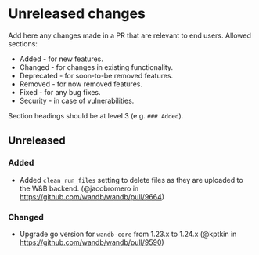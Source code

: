 # Unreleased changes

Add here any changes made in a PR that are relevant to end users. Allowed sections:

- Added - for new features.
- Changed - for changes in existing functionality.
- Deprecated - for soon-to-be removed features.
- Removed - for now removed features.
- Fixed - for any bug fixes.
- Security - in case of vulnerabilities.

Section headings should be at level 3 (e.g. `### Added`).

## Unreleased

### Added

- Added `clean_run_files` setting to delete files as they are uploaded to the W&B backend. (@jacobromero in https://github.com/wandb/wandb/pull/9664)

### Changed

- Upgrade go version for `wandb-core` from 1.23.x to 1.24.x (@kptkin in https://github.com/wandb/wandb/pull/9590)
